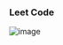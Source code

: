 ### Leet Code 
![image](https://github.com/men3sgit/leetcode-java/assets/90318472/a382cce0-043b-4680-a76e-0001822bc657)


